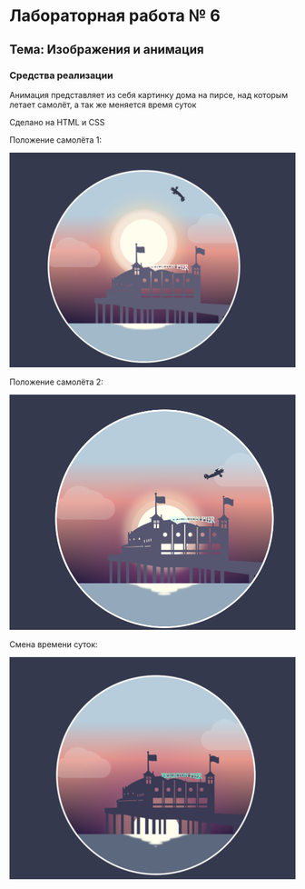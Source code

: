 # Лабораторная работа № 6

## Тема: Изображения и анимация

### Средства реализации

Анимация представляет из себя картинку дома на пирсе, над которым летает самолёт, а так же меняется время суток

Сделано на HTML и CSS 

Положение самолёта 1:

   ![nonlin](img/Ariplane1.PNG)

Положение самолёта 2:

   ![nonlin](img/Airplane2.PNG)

Смена времени суток:

   ![nonlin](img/Change.PNG)

##
